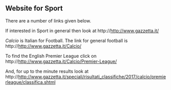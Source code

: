 ## Website for Sport

There are a number of links given below.

If interested in Sport in general then look at http://http://www.gazzetta.it/

*Calcio* is Italian for Football. The link for general football is http://http://www.gazzetta.it/Calcio/

To find the English Premier League click on http://http://www.gazzetta.it/Calcio/Premier-League/

And, for up to the minute results look at http://http://www.gazzetta.it/speciali/risultati_classifiche/2017/calcio/premierleague/classifica.shtml
